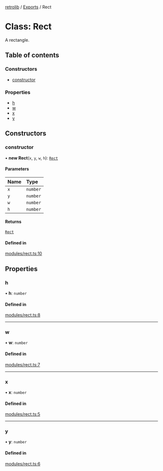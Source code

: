 [retrolib](../README.md) / [Exports](../modules.md) / Rect

# Class: Rect

A rectangle.

## Table of contents

### Constructors

- [constructor](Rect.md#constructor)

### Properties

- [h](Rect.md#h)
- [w](Rect.md#w)
- [x](Rect.md#x)
- [y](Rect.md#y)

## Constructors

### constructor

• **new Rect**(`x`, `y`, `w`, `h`): [`Rect`](Rect.md)

#### Parameters

| Name | Type |
| :------ | :------ |
| `x` | `number` |
| `y` | `number` |
| `w` | `number` |
| `h` | `number` |

#### Returns

[`Rect`](Rect.md)

#### Defined in

[modules/rect.ts:10](https://github.com/philbgarner/retrolib/blob/2787147/src/modules/rect.ts#L10)

## Properties

### h

• **h**: `number`

#### Defined in

[modules/rect.ts:8](https://github.com/philbgarner/retrolib/blob/2787147/src/modules/rect.ts#L8)

___

### w

• **w**: `number`

#### Defined in

[modules/rect.ts:7](https://github.com/philbgarner/retrolib/blob/2787147/src/modules/rect.ts#L7)

___

### x

• **x**: `number`

#### Defined in

[modules/rect.ts:5](https://github.com/philbgarner/retrolib/blob/2787147/src/modules/rect.ts#L5)

___

### y

• **y**: `number`

#### Defined in

[modules/rect.ts:6](https://github.com/philbgarner/retrolib/blob/2787147/src/modules/rect.ts#L6)
